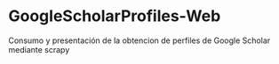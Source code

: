 # GoogleScholarProfiles-Web
Consumo y presentación de la obtencion de perfiles de Google Scholar mediante scrapy
